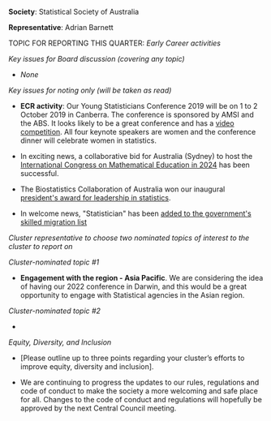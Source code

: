 **Society**: Statistical Society of Australia

**Representative**:	Adrian Barnett

TOPIC FOR REPORTING THIS QUARTER: *Early Career activities*

*Key issues for Board discussion (covering any topic)*

* _None_

*Key issues for noting only (will be taken as read)*

* **ECR activity**: Our Young Statisticians Conference 2019 will be on 1 to 2 October 2019 in Canberra. The conference is sponsored by AMSI and the ABS. It looks likely to be a great conference and has a [video competition](https://form.jotform.co/82995720203862). All four keynote speakers are women and the conference dinner will celebrate women in statistics.

* In exciting news, a collaborative bid for Australia (Sydney) to host the [International Congress on Mathematical Education in 2024](https://www.mathunion.org/icmi/conferences/icme/bidding-icme-15) has been successful.

* The Biostatistics Collaboration of Australia won our inaugural [president's award for leadership in statistics](https://www.statsoc.org.au/News-and-media-releases/7215657).

*	In welcome news, "Statistician" has been [added to the government's skilled migration list](https://www.sbs.com.au/yourlanguage/punjabi/en/article/2019/03/11/your-chance-migrate-australia-new-skilled-occupation-lists-announced)

*Cluster representative to choose two nominated topics of interest to the cluster to report on*

*Cluster-nominated topic #1*

*	**Engagement with the region - Asia Pacific**. We are considering the idea of having our 2022 conference in Darwin, and this would be a great opportunity to engage with Statistical agencies in the Asian region.

*Cluster-nominated topic #2*

*	

*Equity, Diversity, and Inclusion*

* [Please outline up to three points regarding your cluster’s efforts to improve equity, diversity and inclusion].

* We are continuing to progress the updates to our rules, regulations and code of conduct to make the society a more welcoming and safe place for all. Changes to the code of conduct and regulations will hopefully be approved by the next Central Council meeting.


